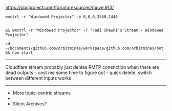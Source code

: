 https://obsproject.com/forum/resources/move.913/


```shell
wmctrl -r "Windowed Projector" -e 0,0,0,2560,1440 


&& wmctrl -r "Windowed Projector" -T "Fadi Shawki's Stream - Windowed Projector"
```

```shell
cd ~/Documents/github.com/orbitmines/workspace/github.com/orbitmines/bot && npm start
```

---

Cloudflare stream probably just denies RMTP conenction when there are dead outputs - cost me some time to figure out - quick delete, switch between different inputs works


---

- More topic-centric streams
- 
- Silent Archives?
